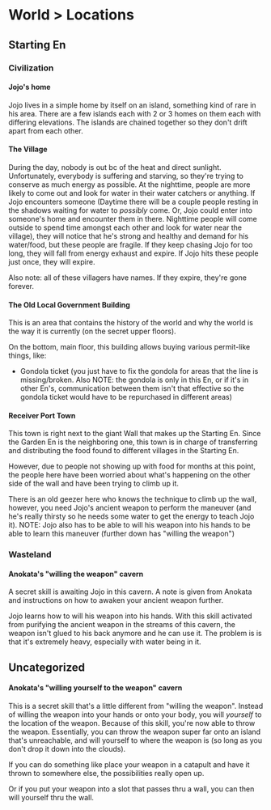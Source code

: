 # World > Locations

## Starting En

### Civilization

#### Jojo's home

Jojo lives in a simple home by itself on an island, something kind of rare in his area. There are a few islands each with 2 or 3 homes on them each with differing elevations. The islands are chained together so they don't drift apart from each other.


#### The Village

During the day, nobody is out bc of the heat and direct sunlight. Unfortunately, everybody is suffering and starving, so they're trying to conserve as much energy as possible. At the nighttime, people are more likely to come out and look for water in their water catchers or anything. If Jojo encounters someone (Daytime there will be a couple people resting in the shadows waiting for water to *possibly* come. Or, Jojo could enter into someone's home and encounter them in there. Nighttime people will come outside to spend time amongst each other and look for water near the village), they will notice that he's strong and healthy and demand for his water/food, but these people are fragile. If they keep chasing Jojo for too long, they will fall from energy exhaust and expire. If Jojo hits these people just once, they will expire.

Also note: all of these villagers have names. If they expire, they're gone forever.


#### The Old Local Government Building

This is an area that contains the history of the world and why the world is the way it is currently (on the secret upper floors).

On the bottom, main floor, this building allows buying various permit-like things, like:

- Gondola ticket (you just have to fix the gondola for areas that the line is missing/broken. Also NOTE: the gondola is only in this En, or if it's in other En's, communication between them isn't that effective so the gondola ticket would have to be repurchased in different areas)


#### Receiver Port Town

This town is right next to the giant Wall that makes up the Starting En. Since the Garden En is the neighboring one, this town is in charge of transferring and distributing the food found to different villages in the Starting En.

However, due to people not showing up with food for months at this point, the people here have been worried about what's happening on the other side of the wall and have been trying to climb up it.

There is an old geezer here who knows the technique to climb up the wall, however, you need Jojo's ancient weapon to perform the maneuver (and he's really thirsty so he needs some water to get the energy to teach Jojo it).
    NOTE: Jojo also has to be able to will his weapon into his hands to be able to learn this maneuver (further down has "willing the weapon")


### Wasteland

#### Anokata's "willing the weapon" cavern

A secret skill is awaiting Jojo in this cavern. A note is given from Anokata and instructions on how to awaken your ancient weapon further.

Jojo learns how to will his weapon into his hands. With this skill activated from purifying the ancient weapon in the streams of this cavern, the weapon isn't glued to his back anymore and he can use it. The problem is is that it's extremely heavy, especially with water being in it.





## Uncategorized

#### Anokata's "willing yourself to the weapon" cavern

This is a secret skill that's a little different from "willing the weapon". Instead of willing the weapon into your hands or onto your body, you will *yourself* to the location of the weapon. Because of this skill, you're now able to throw the weapon. Essentially, you can throw the weapon super far onto an island that's unreachable, and will yourself to where the weapon is (so long as you don't drop it down into the clouds).

If you can do something like place your weapon in a catapult and have it thrown to somewhere else, the possibilities really open up.

Or if you put your weapon into a slot that passes thru a wall, you can then will yourself thru the wall.


#### 
